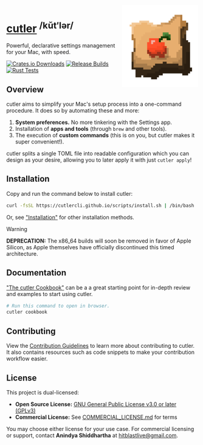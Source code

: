 <img src="assets/logo.png" width="200px" align="right">

# <a href="https://cutlercli.github.io/">cutler</a> <sup>/kŭt′lər/</sup>

Powerful, declarative settings management for your Mac, with speed.

[![Crates.io Downloads](https://img.shields.io/crates/d/cutler?style=social&logo=Rust)](https://crates.io/crates/cutler)
[![Release Builds](https://github.com/cutlerCLI/cutler/actions/workflows/release.yml/badge.svg)](https://github.com/cutlerCLI/cutler/actions/workflows/release.yml)
[![Rust Tests](https://github.com/cutlerCLI/cutler/actions/workflows/tests.yml/badge.svg)](https://github.com/cutlerCLI/cutler/actions/workflows/tests.yml)

## Overview

cutler aims to simplify your Mac's setup process into a one-command procedure. It does so by automating these and more:

1. **System preferences.** No more tinkering with the Settings app.
2. Installation of **apps and tools** (through `brew` and other tools).
3. The execution of **custom commands** (this is on you, but cutler makes it super convenient!).

cutler splits a single TOML file into readable configuration which you can design as your desire, allowing you to
later apply it with just `cutler apply`!

## Installation

Copy and run the command below to install cutler:

```bash
curl -fsSL https://cutlercli.github.io/scripts/install.sh | /bin/bash
```

Or, see ["Installation"](https://cutlercli.github.io/cookbook/installation/installation-methods.html) for other installation methods.

> [!WARNING]
> **DEPRECATION:** The x86_64 builds will soon be removed in favor of Apple Silicon, as Apple themselves have officially discontinued this timed architecture.

## Documentation

["The cutler Cookbook"](https://cutlercli.github.io/cookbook) can be a a great starting point for in-depth review and examples to start using cutler.

```bash
# Run this command to open in browser.
cutler cookbook
```

## Contributing

View the [Contribution Guidelines](https://cutlercli.github.io/cookbook/guidelines/contributing.html) to learn more about contributing to cutler. It also contains resources such as code snippets to make your contribution workflow easier.

## License

This project is dual-licensed:

- **Open Source License:** [GNU General Public License v3.0 or later (GPLv3)](https://github.com/cutlerCLI/cutler/blob/master/LICENSE.md)
- **Commercial License:** See [COMMERCIAL_LICENSE.md](https://github.com/cutlerCLI/cutler/blob/master/COMMERCIAL_LICENSE.md) for terms

You may choose either license for your use case.
For commercial licensing or support, contact **Anindya Shiddhartha** at [hitblastlive@gmail.com](mailto:hitblastlive@gmail.com).
